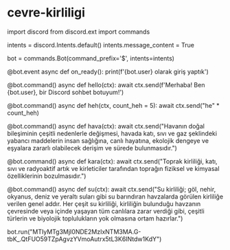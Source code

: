 # cevre-kirliligi
import discord
from discord.ext import commands

intents = discord.Intents.default()
intents.message_content = True

bot = commands.Bot(command_prefix='$', intents=intents)

@bot.event
async def on_ready():
    print(f'{bot.user} olarak giriş yaptık')

@bot.command()
async def hello(ctx):
    await ctx.send(f'Merhaba! Ben {bot.user}, bir Discord sohbet botuyum!')

@bot.command()
async def heh(ctx, count_heh = 5):
    await ctx.send("he" * count_heh)

@bot.command()
async def hava(ctx):
    await ctx.send("Havanın doğal bileşiminin çeşitli nedenlerle değişmesi, havada katı, sıvı ve gaz şeklindeki yabancı maddelerin insan sağlığına, canlı hayatına, ekolojik dengeye ve eşyalara zararlı olabilecek derişim ve sürede bulunmasıdır.")    
    
@bot.command()
async def kara(ctx):
    await ctx.send("Toprak kirliliği, katı, sıvı ve radyoaktif artık ve kirleticiler tarafından toprağın fiziksel ve kimyasal özelliklerinin bozulmasıdır.")


@bot.command()
async def su(ctx):
    await ctx.send("Su kirliliği; göl, nehir, okyanus, deniz ve yeraltı suları gibi su barındıran havzalarda görülen kirliliğe verilen genel addır. Her çeşit su kirliliği, kirliliğin bulunduğu havzanın çevresinde veya içinde yaşayan tüm canlılara zarar verdiği gibi, çeşitli türlerin ve biyolojik toplulukların yok olmasına ortam hazırlar.")

bot.run("MTIyMTg3MjI0NDE2MzIxNTM3MA.G-tbK_.QtFUO59TZpAgvzYVmoAutrx5tL3K6INtdw1KdY")
